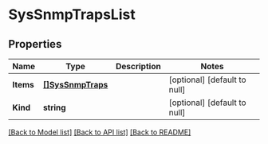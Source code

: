 # SysSnmpTrapsList

## Properties
Name | Type | Description | Notes
------------ | ------------- | ------------- | -------------
**Items** | [**[]SysSnmpTraps**](sys_snmp_traps.md) |  | [optional] [default to null]
**Kind** | **string** |  | [optional] [default to null]

[[Back to Model list]](../README.md#documentation-for-models) [[Back to API list]](../README.md#documentation-for-api-endpoints) [[Back to README]](../README.md)


